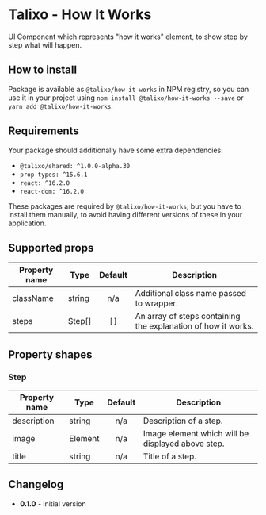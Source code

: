 # Talixo - How It Works

UI Component which represents "how it works" element, to show step by step what will happen.

## How to install

Package is available as `@talixo/how-it-works` in NPM registry, so you can use it in your project
using `npm install @talixo/how-it-works --save` or `yarn add @talixo/how-it-works`.

## Requirements

Your package should additionally have some extra dependencies:

- `@talixo/shared: ^1.0.0-alpha.30`
- `prop-types: ^15.6.1`
- `react: ^16.2.0`
- `react-dom: ^16.2.0`

These packages are required by `@talixo/how-it-works`, but you have to install them manually,
to avoid having different versions of these in your application.

## Supported props

Property name | Type      | Default | Description                    
--------------|-----------|:-------:|--------------------------------
className     | string    | n/a     | Additional class name passed to wrapper.
steps         | Step[]    | `[]`    | An array of steps containing the explanation of how it works.

## Property shapes

### Step

Property name | Type      | Default | Description                    
--------------|-----------|:-------:|--------------------------------
description   | string    | n/a     | Description of a step.
image         | Element   | n/a     | Image element which will be displayed above step.
title         | string    | n/a     | Title of a step.

## Changelog

- **0.1.0** - initial version
